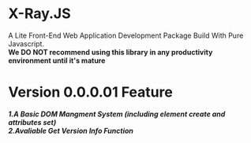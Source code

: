 # X-Ray.JS
A Lite Front-End Web Application Development Package Build With Pure Javascript.  
**We DO NOT recommend using this library in any productivity environment until it's mature**  
# Version 0.0.0.01 Feature  
***1.A Basic DOM Mangment System (including element create and attributes set)***  
***2.Avaliable Get Version Info Function***
